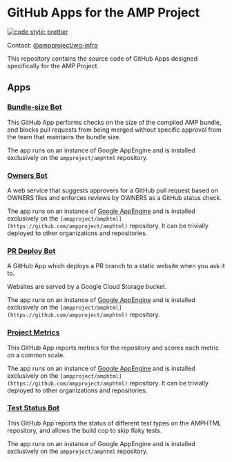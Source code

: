 # GitHub Apps for the AMP Project

[![code style: prettier](https://img.shields.io/badge/code_style-prettier-ff69b4.svg?style=flat-square)](https://github.com/prettier/prettier)

Contact: [@ampproject/wg-infra](https://github.com/orgs/ampproject/teams/wg-infra)

This repository contains the source code of GitHub Apps designed
specifically for the AMP Project.

## Apps

### [Bundle-size Bot](bundle-size/README.md)

This GitHub App performs checks on the size of the compiled AMP bundle, and blocks pull requests from being merged without specific approval from the team that maintains the bundle size.

The app runs on an instance of Google AppEngine and is installed exclusively on the `ampproject/amphtml` repository.

### [Owners Bot](owners/README.md)

A web service that suggests approvers for a GitHub pull request based on OWNERS files and enforces reviews by OWNERS as a GitHub status check.

The app runs on an instance of [Google AppEngine](https://ampproject-owners-bot.appspot.com) and is installed exclusively on the `[ampproject/amphtml](https://github.com/ampproject/amphtml)` repository. It can be trivially deployed to other organizations and repositories.

### [PR Deploy Bot](pr-deploy/README.md)

A GitHub App which deploys a PR branch to a static website when you ask it to. 

Websites are served by a Google Cloud Storage bucket.

The app runs on an instance of [Google AppEngine](https://amp-pr-deploy-bot.appspot.com) and is installed exclusively on the `[ampproject/amphtml](https://github.com/ampproject/amphtml)` repository.

### [Project Metrics](project-metrics/README.md)

This GitHub App reports metrics for the repository and scores each metric on a common scale.

The app runs on an instance of [Google AppEngine](https://amp-project-metrics.appspot.com) and is installed exclusively on the `[ampproject/amphtml](https://github.com/ampproject/amphtml)` repository. It can be trivially deployed to other organizations and repositories.


### [Test Status Bot](test-status/README.md)

This GitHub App reports the status of different test types on the AMPHTML repository, and allows the build cop to skip flaky tests.

The app runs on an instance of Google AppEngine and is installed exclusively on the `ampproject/amphtml` repository.

